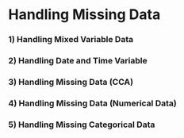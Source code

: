 # Handling Missing Data

### 1) Handling Mixed Variable Data
### 2) Handling Date and Time Variable
### 3) Handling Missing Data (CCA)
### 4) Handling Missing Data (Numerical Data)
### 5) Handling Missing Categorical Data
